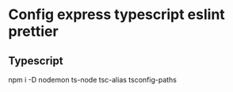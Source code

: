 # Config express typescript eslint prettier

## Typescript

npm i -D nodemon ts-node tsc-alias tsconfig-paths
